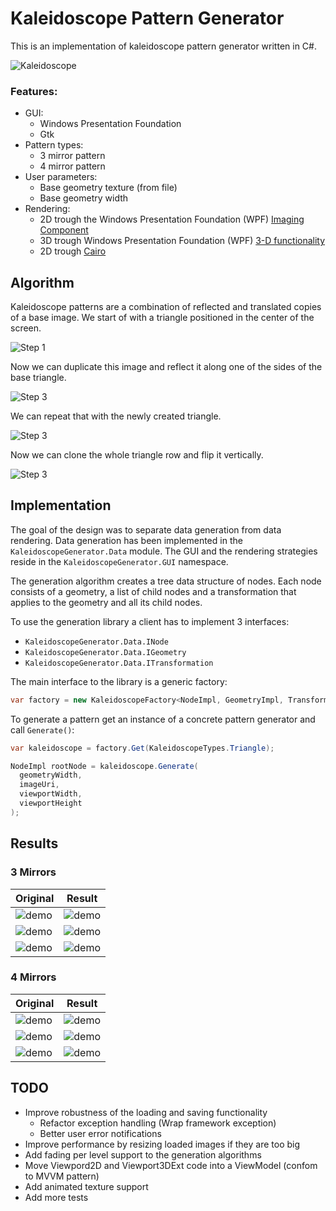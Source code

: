 # Kaleidoscope Pattern Generator

This is an implementation of kaleidoscope pattern generator written in C#.

![Kaleidoscope](https://raw.githubusercontent.com/timonbaetz/KaleidoscopeGenerator/master/data/kaleidoscope.jpg)

### Features:

 * GUI:
   * Windows Presentation Foundation
   * Gtk
 * Pattern types:
   * 3 mirror pattern
   * 4 mirror pattern
 * User parameters:
   * Base geometry texture (from file)
   * Base geometry width
 * Rendering:
   * 2D trough the Windows Presentation Foundation (WPF) [Imaging Component](http://msdn.microsoft.com/en-us/library/ms748873(v=vs.110).aspx)
   * 3D trough Windows Presentation Foundation (WPF) [3-D functionality]( http://msdn.microsoft.com/en-us/library/ms747437(v=vs.110).aspx)
   * 2D trough [Cairo](http://cairographics.org/)


## Algorithm

Kaleidoscope patterns are a combination of reflected and translated copies of a base image. We start of with a triangle positioned in the center of the screen.

![Step 1](https://rawgit.com/timonbaetz/KaleidoscopeGenerator/master/data/alg0.svg)

Now we can duplicate this image and reflect it along one of the sides of the base triangle.

![Step 3](https://rawgit.com/timonbaetz/KaleidoscopeGenerator/master/data/alg1.svg)

We can repeat that with the newly created triangle.

![Step 3](https://rawgit.com/timonbaetz/KaleidoscopeGenerator/master/data/alg2.svg)

Now we can clone the whole triangle row and flip it vertically.

![Step 3](https://rawgit.com/timonbaetz/KaleidoscopeGenerator/master/data/alg3.svg)

## Implementation

The goal of the design was to separate data generation from data rendering.
Data generation has been implemented in the `KaleidoscopeGenerator.Data` module.
The GUI and the rendering strategies reside in the `KaleidoscopeGenerator.GUI` namespace.

The generation algorithm creates a tree data structure of nodes.
Each node consists of a geometry, a list of child nodes and a transformation that applies to the geometry and all its child nodes.

To use the generation library a client has to implement 3 interfaces:

* `KaleidoscopeGenerator.Data.INode`
* `KaleidoscopeGenerator.Data.IGeometry`
* `KaleidoscopeGenerator.Data.ITransformation`

The main interface to the library is a generic factory:

```c#
var factory = new KaleidoscopeFactory<NodeImpl, GeometryImpl, TransformationImpl>();
```

To generate a pattern get an instance of a concrete pattern generator and call `Generate()`:

```c#
var kaleidoscope = factory.Get(KaleidoscopeTypes.Triangle);

NodeImpl rootNode = kaleidoscope.Generate(
  geometryWidth,
  imageUri,
  viewportWidth,
  viewportHeight
);
```

## Results

### 3 Mirrors

Original | Result
------------ | -------------
![demo](https://raw.githubusercontent.com/timonbaetz/KaleidoscopeGenerator/master/data/demo/original/0.jpg) | ![demo](https://raw.githubusercontent.com/timonbaetz/KaleidoscopeGenerator/master/data/demo/generated/0.png)
![demo](https://raw.githubusercontent.com/timonbaetz/KaleidoscopeGenerator/master/data/demo/original/1.jpg) | ![demo](https://raw.githubusercontent.com/timonbaetz/KaleidoscopeGenerator/master/data/demo/generated/1.png)
![demo](https://raw.githubusercontent.com/timonbaetz/KaleidoscopeGenerator/master/data/demo/original/2.jpg) | ![demo](https://raw.githubusercontent.com/timonbaetz/KaleidoscopeGenerator/master/data/demo/generated/2.png)

### 4 Mirrors

Original | Result
------------ | -------------
![demo](https://raw.githubusercontent.com/timonbaetz/KaleidoscopeGenerator/master/data/demo/original/3.jpg) | ![demo](https://raw.githubusercontent.com/timonbaetz/KaleidoscopeGenerator/master/data/demo/generated/3.png)
![demo](https://raw.githubusercontent.com/timonbaetz/KaleidoscopeGenerator/master/data/demo/original/4.jpg) | ![demo](https://raw.githubusercontent.com/timonbaetz/KaleidoscopeGenerator/master/data/demo/generated/4.png)
![demo](https://raw.githubusercontent.com/timonbaetz/KaleidoscopeGenerator/master/data/demo/original/5.jpg) | ![demo](https://raw.githubusercontent.com/timonbaetz/KaleidoscopeGenerator/master/data/demo/generated/5.png)

## TODO

* Improve robustness of the loading and saving functionality
  * Refactor exception handling (Wrap framework exception)
  * Better user error notifications
* Improve performance by resizing loaded images if they are too big
* Add fading per level support to the generation algorithms
* Move Viewpord2D and Viewport3DExt code into a ViewModel (confom to MVVM pattern)
* Add animated texture support
* Add more tests
